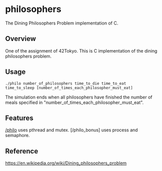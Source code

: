 # philosophers
The Dining Philosophers Problem implementation of C.

## Overview

One of the assignment of 42Tokyo.
This is C implementation of the dining philosophers problem.

## Usage

```
./philo number_of_philosophers time_to_die time_to_eat
time_to_sleep [number_of_times_each_philosopher_must_eat]
```

The simulation ends when all philosophers have finished the number of meals specified in "number_of_times_each_philosopher_must_eat".

## Features

[/philo](./philo) uses pthread and mutex.
[/philo_bonus] uses process and semaphore.

## Reference

https://en.wikipedia.org/wiki/Dining_philosophers_problem

